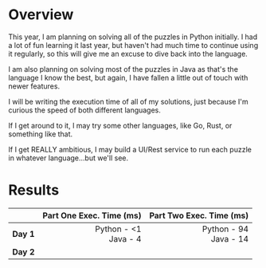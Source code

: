 # Overview
This year, I am planning on solving all of the puzzles in Python initially. I had a lot of
fun learning it last year, but haven't had much time to continue using it regularly, so this
will give me an excuse to dive back into the language.

I am also planning on solving most of the puzzles in Java as that's the language I know the
best, but again, I have fallen a little out of touch with newer features.

I will be writing the execution time of all of my solutions, just because I'm curious the speed
of both different languages.

If I get around to it, I may try some other languages, like Go, Rust, or something like that.

If I get REALLY ambitious, I may build a UI/Rest service to run each puzzle in whatever language...but we'll see.

# Results

|    | Part One Exec. Time (ms)     | Part Two Exec. Time (ms)  |
| ------ |-----------:| ---------:|
| **Day 1**   | Python - <1 <br />Java - 4 | Python - 94 <br />Java - 14 |
| **Day 2**  |  |  |
